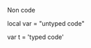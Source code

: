 Non code

<span class="hljs-built_in">local</span> <span class="hljs-built_in">var</span> <span class="hljs-subst">=</span> <span class="hljs-string">"untyped code"</span>

<span class="hljs-keyword">var</span> t = <span class="hljs-string">'typed code'</span>